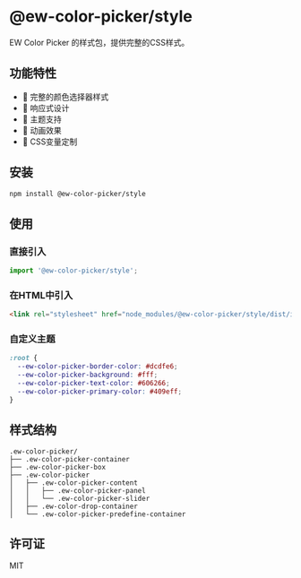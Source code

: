 # @ew-color-picker/style

EW Color Picker 的样式包，提供完整的CSS样式。

## 功能特性

- 🎨 完整的颜色选择器样式
- 📱 响应式设计
- 🌙 主题支持
- 🎪 动画效果
- 🔧 CSS变量定制

## 安装

```bash
npm install @ew-color-picker/style
```

## 使用

### 直接引入

```javascript
import '@ew-color-picker/style';
```

### 在HTML中引入

```html
<link rel="stylesheet" href="node_modules/@ew-color-picker/style/dist/index.css">
```

### 自定义主题

```css
:root {
  --ew-color-picker-border-color: #dcdfe6;
  --ew-color-picker-background: #fff;
  --ew-color-picker-text-color: #606266;
  --ew-color-picker-primary-color: #409eff;
}
```

## 样式结构

```
.ew-color-picker/
├── .ew-color-picker-container
├── .ew-color-picker-box
├── .ew-color-picker
│   ├── .ew-color-picker-content
│   │   ├── .ew-color-picker-panel
│   │   └── .ew-color-picker-slider
│   ├── .ew-color-drop-container
│   └── .ew-color-picker-predefine-container
```

## 许可证

MIT 